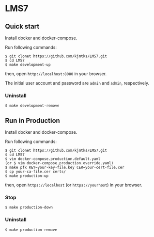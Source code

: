 # LMS7

## Quick start

Install docker and docker-compose.

Run following commands:

```
$ git clonet https://github.com/kjmtks/LMS7.git
$ cd LMS7
$ make development-up
```

then, open `http://localhost:8080` in your browser.

The initial user account and password are `admin` and `admin`, respectively.

### Uninstall

```
$ make development-remove
```

## Run in Production

Install docker and docker-compose.

Run following commands:

```
$ git clonet https://github.com/kjmtks/LMS7.git
$ cd LMS7
$ vim docker-compose.production.default.yaml
(or $ vim docker-compose.production.override.yaml)
$ make pfx KEY=your-key-file.key CER=your-cert-file.cer
$ cp your-ca-file.cer certs/
$ make production-up
```

then, open `https://localhost` (or `https://yourhost`) in your browser.

### Stop

```
$ make production-down
```

### Uninstall

```
$ make production-remove
```
